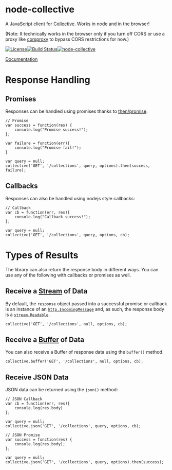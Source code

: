 node-collective
===============

A JavaScript client for [Collective](http://widen.com). Works in node and in
the browser!

(Note: It technically works in the browser only if you turn off CORS or use a
proxy like [corsproxy](https://www.npmjs.org/package/corsproxy) to bypass
CORS restrictions for now.)

[![License](http://img.shields.io/badge/license-MIT-blue.svg?style=flat-square)](./LICENSE)[![Build
Status](http://img.shields.io/travis/Widen/node-collective.svg?style=flat-square)](https://travis-ci.org/Widen/node-collective)[![node-collective](http://img.shields.io/npm/v/media-collective.svg?style=flat-square)]()

[Documentation](http://widen.github.io/node-collective/)


# Response Handling

## Promises

Responses can be handled using promises thanks to [then/promise](https://github.com/then/promise).

```
// Promise
var success = function(res) {
    console.log("Promise success!");
};

var failure = function(err){
    console.log("Promise fail!");
}

var query = null;
collective('GET', '/collections', query, options).then(success, failure);
```

## Callbacks

Responses can also be handled using nodejs style callbacks:

```
// Callback
var cb = function(err, res){
    console.log("Callback success!");
};

var query = null;
collective('GET', '/collections', query, options, cb);
```

# Types of Results

The library can also return the response body in different ways. You can use
any of the following with callbacks or promises as well.

## Receive a [Stream](http://nodejs.org/api/stream.html#stream_class_stream_readable) of Data

By default, the `response` object passed into a successful promise or callback
is an instance of an [`http.IncomingMessage`](http://nodejs.org/api/http.html#http_http_incomingmessage) and, as such, the response body
is a
[`stream.Readable`](http://nodejs.org/api/stream.html#stream_class_stream_readable).

```
collective('GET', '/collections', null, options, cb);
```


## Receive a [Buffer](http://nodejs.org/api/buffer.html) of Data

You can also receive a Buffer of response data using the `buffer()` method.

```
collective.buffer('GET', '/collections', null, options, cb);
```

## Receive JSON Data

JSON data can be returned using the `json()` method:

```
// JSON Callback
var cb = function(err, res){
    console.log(res.body)
};

var query = null;
collective.json('GET', '/collections', query, options, cb);
```

```
// JSON Promise
var success = function(res) {
    console.log(res.body);
};

var query = null;
collective.json('GET', '/collections', query, options).then(success);
```

